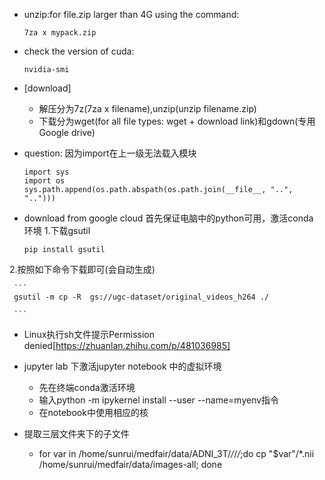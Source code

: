  * unzip:for file.zip larger than 4G using the command:
     ```
     7za x mypack.zip
     ```
  * check the version of cuda:
    ```
    nvidia-smi
    ```
  * [download]
     * 解压分为7z(7za x filename),unzip(unzip filename.zip)
     * 下载分为wget(for all file types: wget + download link)和gdown(专用Google drive)
  * question: 因为import在上一级无法载入模块
     ```
     import sys
     import os
     sys.path.append(os.path.abspath(os.path.join(__file__, "..", "..")))
     ```
  * download from google cloud
  首先保证电脑中的python可用，激活conda 环境
  1.下载gsutil
     
     ```
     pip install gsutil
     ```
  2.按照如下命令下载即可(会自动生成)
     
     ```
     gsutil -m cp -R  gs://ugc-dataset/original_videos_h264 ./

     ```
* Linux执行sh文件提示Permission denied[https://zhuanlan.zhihu.com/p/481036985]

* jupyter lab 下激活jupyter notebook 中的虚拟环境
     * 先在终端conda激活环境
     * 输入python -m ipykernel install --user --name=myenv指令
     * 在notebook中使用相应的核
* 提取三层文件夹下的子文件
     * for var in /home/sunrui/medfair/data/ADNI_3T/*/*/*/*;do cp "$var"/*.nii /home/sunrui/medfair/data/images-all; done


